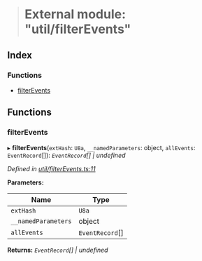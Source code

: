 > # External module: "util/filterEvents"

## Index

### Functions

* [filterEvents](_util_filterevents_.md#filterevents)

## Functions

###  filterEvents

▸ **filterEvents**(`extHash`: `U8a`, `__namedParameters`: object, `allEvents`: `EventRecord`[]): *`EventRecord`[] | undefined*

*Defined in [util/filterEvents.ts:11](https://github.com/polkadot-js/api/blob/3d8fbcf/packages/api/src/util/filterEvents.ts#L11)*

**Parameters:**

Name | Type |
------ | ------ |
`extHash` | `U8a` |
`__namedParameters` | object |
`allEvents` | `EventRecord`[] |

**Returns:** *`EventRecord`[] | undefined*